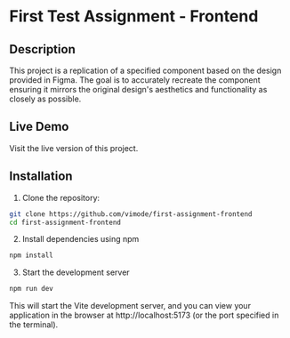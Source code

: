 # First Test Assignment - Frontend

## Description

This project is a replication of a specified component based on the design provided in Figma. The goal is to accurately recreate the component ensuring it mirrors the original design's aesthetics and functionality as closely as possible.

## Live Demo

Visit the live version of this project.

## Installation

1. Clone the repository:

```bash
git clone https://github.com/vimode/first-assignment-frontend
cd first-assignment-frontend
```

2. Install dependencies using npm

```bash
npm install
```

3. Start the development server

```bash
npm run dev
```

This will start the Vite development server, and you can view your application in the browser at http://localhost:5173 (or the port specified in the terminal).

